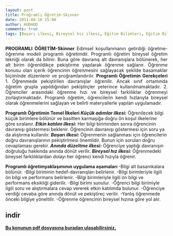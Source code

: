 ```yaml
---
layout: post
title: Proğramlı Öğretim-Skinner
date: 2011-04-16 15:00
author: HUDHUD
comments: true
tags: [Başarı ilkesi, Bireysel hız ilkesi, Eğitim Bilimleri, Eğitim Bilimleri, Küçük adımlar ilkesi]
---
```

<p style="text-align: justify;"><strong>PROGRAMLI ÖĞRETİM-Skinner
</strong>Edimsel koşullanmanın getirdiği öğretme-öğrenme modeli programlı öğretimdir. Programlı öğretim bireysel öğretim tekniği olarak da bilinir. Buna göre davranış alt davranışlara bölünerek, her alt birim öğrenildikçe pekiştirme yapılarak öğrenme sağlanır. Öğrenme konusu olan içerik öğrencinin öğrenmesini sağlayacak şekilde basamaklar biçiminde düzenlenir ve proğramlandırılır.
<strong>Programlı Öğretimin Gerekçeleri
</strong>1. Öğrenmede pekiştirilen davranışlar öğrenilir. Ancak sınıf ortamında öğretim grupla yapıldığından pekiştirçler yeterince kullanılmamaktadır.
2. Öğrenciler arasındaki öğrenme hızı ve bireysel farklılıklar öğrenmeyi zorlaştırmaktadır. Programlı öğretim, öğrencilerin kendi hızlarıyla bireysel olarak öğrenmelerini sağlayan ve belirli materyallerle yapılan uygulamadır.</p>
<strong>Programlı Öğretimin Temel İlkeleri
<em>Küçük adımlar ilkesi:</em></strong> Öğrenilecek bilgi küçük birimlere bölünür ve basitten karmaşığa doğru ön koşul ilkelerine göre sıralanır.
<em><strong>Etkin katılım ilkesi:</strong></em> Her bilgi biriminden sonra öğrencinin davranışı göstermesi beklenir. Öğrencinin davranışı göstermesi için soru ya da alıştırma kullanılır.
<em><strong>Başarı ilkesi:</strong></em> Öğrenmenin sağlanması için öğrencilerin doğru davranışlarının pekiştirlmesi önemlidir. Bunun için soruları doğru cevaplaması gerekir.
<em><strong>Anında düzeltme ilkesi:</strong></em> Öğrenciye yaptığı davranışın doğruluğu hakkında anında dönüt verilir.
<em><strong>Bireysel hız ilkesi:</strong></em> Öğrenmedeki bireysel farklılıklardan dolayı her öğrenci kendi hızıyla öğrenir.

<strong>Programlı öğretimyaklaşımının uygulama aşamaları
</strong>-Bilgi alt basamkalara bölünür.
-Bilgi biriminin hedef-davranışları belirlenir.
-Bilgi birimleriyle ilgili ön bilgi ve performans belirlenir.
-Bilgi birimleriyle ilgili ön bilgi ve performans eksikliği giderilir.
-Bilgi birimi sunulur.
-Öğrenci bilgi birimiyle ilgili soru ve alıştırmalara cevap vererek etkin katılımda bulunur.
-Öğrenciye verdiği cevaba göre anında dönüt ve pekiştireç verilir.
-Yanlış öğrenmede önceki bilgiye yöneltilir.
-Öğrenme öğrencinin bireysel hızına göre yol alır.
<h2><strong>indir </strong></h2>
<a href="http://www.egitimvaktim.com/dosyalar/2011/04/Programlı-oğretim-Skinner.pdf" target="_blank"><strong>Bu konunun pdf dosyasına buradan ulaşabilirsiniz.</strong></a>
